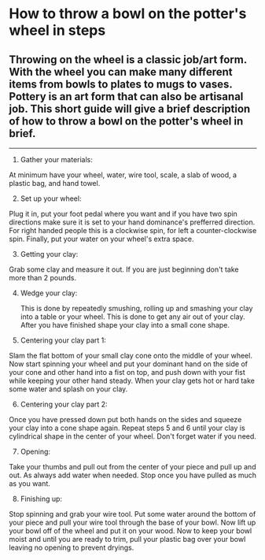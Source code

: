 # How to throw a bowl on the potter's wheel in  steps

## Throwing on the wheel is a classic job/art form. With the wheel you can make many different items from bowls to plates to mugs to vases. Pottery is an art form that can also be artisanal job. This short guide will give a brief description of how to throw a bowl on the potter's wheel in brief.

----

1. Gather your materials:

  At minimum have your wheel, water, wire tool, scale, a slab of wood, a plastic bag, and hand towel.

2. Set up your wheel:

  Plug it in, put your foot pedal where you want and if you have two spin directions make sure it is set to your hand dominance's prefferred direction. For right handed people this is a clockwise spin, for left a counter-clockwise spin. Finally, put your water on your wheel's extra space.

3. Getting your clay:

  Grab some clay and measure it out. If you are just beginning don't take more than 2 pounds.

4. Wedge your clay:

   This is done by repeatedly smushing, rolling up and smashing your clay into a table or your wheel. This is done to get any air out of your clay. After you have finished shape your clay into a small cone shape.

5. Centering your clay part 1:

  Slam the flat bottom of your small clay cone onto the middle of your wheel. Now start spinning your wheel and put your dominant hand on the side of your cone and other hand into a fist on top, and push down with your fist while keeping your other hand steady. When your clay gets hot or hard take some water and splash on your clay.

6. Centering your clay part 2:

  Once you have pressed down put both hands on the sides and squeeze your clay into a cone shape again. Repeat steps 5 and 6 until your clay is cylindrical shape in the center of your wheel. Don't forget water if you need.

7. Opening:

  Take your thumbs and pull out from the center of your piece and pull up and out. As always add water when needed. Stop once you have pulled as much as you want.

8. Finishing up:

  Stop spinning and grab your wire tool. Put some water around the bottom of your piece and pull your wire tool through the base of your bowl. Now lift up your bowl off of the wheel and put it on your wood. Now to keep your bowl moist and until you are ready to trim, pull your plastic bag over your bowl leaving no opening to prevent dryings.
